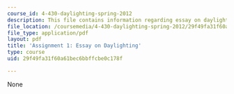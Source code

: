 ```yaml
---
course_id: 4-430-daylighting-spring-2012
description: This file contains information regarding essay on daylighting.
file_location: /coursemedia/4-430-daylighting-spring-2012/29f49fa31f60a61bec6bbffcbe0c178f_MIT4_430S12_hw1.pdf
file_type: application/pdf
layout: pdf
title: 'Assignment 1: Essay on Daylighting'
type: course
uid: 29f49fa31f60a61bec6bbffcbe0c178f

---
```

None